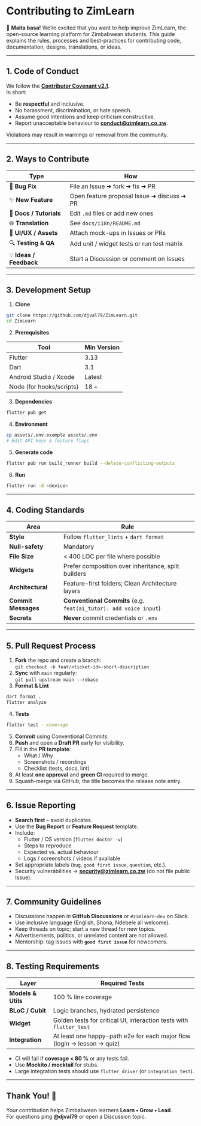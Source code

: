 # Contributing to **ZimLearn**

🎉 **Maita basa!** We’re excited that you want to help improve ZimLearn, the open-source learning platform for Zimbabwean students. This guide explains the rules, processes and best-practices for contributing code, documentation, designs, translations, or ideas.

---

## 1. Code of Conduct

We follow the **[Contributor Covenant v2.1](https://www.contributor-covenant.org/version/2/1/code_of_conduct/)**.  
In short:

* Be **respectful** and inclusive.
* No harassment, discrimination, or hate speech.
* Assume good intentions and keep criticism constructive.
* Report unacceptable behaviour to **conduct@zimlearn.co.zw**.

Violations may result in warnings or removal from the community.

---

## 2. Ways to Contribute

| Type | How |
|------|-----|
| 🐛 **Bug Fix** | File an Issue ➜ fork ➜ fix ➜ PR |
| ✨ **New Feature** | Open feature proposal Issue ➜ discuss ➜ PR |
| 📝 **Docs / Tutorials** | Edit `.md` files or add new ones |
| 🌐 **Translation** | See `docs/i18n/README.md` |
| 🎨 **UI/UX / Assets** | Attach mock-ups in Issues or PRs |
| 🔍 **Testing & QA** | Add unit / widget tests or run test matrix |
| 💡 **Ideas / Feedback** | Start a Discussion or comment on Issues |

---

## 3. Development Setup

1. **Clone**

```bash
git clone https://github.com/djval79/ZimLearn.git
cd ZimLearn
```

2. **Prerequisites**

| Tool | Min Version |
|------|-------------|
| Flutter | 3.13 |
| Dart | 3.1 |
| Android Studio / Xcode | Latest |
| Node (for hooks/scripts) | 18 + |

3. **Dependencies**

```bash
flutter pub get
```

4. **Environment**

```bash
cp assets/.env.example assets/.env
# Edit API keys & feature flags
```

5. **Generate code**

```bash
flutter pub run build_runner build --delete-conflicting-outputs
```

6. **Run**

```bash
flutter run -d <device>
```

---

## 4. Coding Standards

| Area | Rule |
|------|------|
| **Style** | Follow `flutter_lints` + `dart format` |
| **Null-safety** | Mandatory |
| **File Size** | \< 400 LOC per file where possible |
| **Widgets** | Prefer composition over inheritance, split builders |
| **Architectural** | Feature-first folders; Clean Architecture layers |
| **Commit Messages** | **Conventional Commits** (e.g. `feat(ai_tutor): add voice input`) |
| **Secrets** | **Never** commit credentials or `.env` |

---

## 5. Pull Request Process

1. **Fork** the repo and create a branch:  
   `git checkout -b feat/<ticket-id>-short-description`
2. **Sync** with `main` regularly:  
   `git pull upstream main --rebase`
3. **Format & Lint**

```bash
dart format .
flutter analyze
```

4. **Tests**

```bash
flutter test --coverage
```

5. **Commit** using Conventional Commits.
6. **Push** and open a **Draft PR** early for visibility.
7. Fill in the **PR template**:
   * What / Why
   * Screenshots / recordings
   * Checklist (tests, docs, lint)
8. At least **one approval** and **green CI** required to merge.
9. Squash-merge via GitHub; the title becomes the release note entry.

---

## 6. Issue Reporting

* **Search first** – avoid duplicates.
* Use the **Bug Report** or **Feature Request** template.
* Include:
  * Flutter / OS version (`flutter doctor -v`)
  * Steps to reproduce
  * Expected vs. actual behaviour
  * Logs / screenshots / videos if available
* Set appropriate labels (`bug`, `good first issue`, `question`, etc.).
* Security vulnerabilities → **security@zimlearn.co.zw** (do not file public Issue).

---

## 7. Community Guidelines

* Discussions happen in **GitHub Discussions** or `#zimlearn-dev` on Slack.
* Use inclusive language (English, Shona, Ndebele all welcome).
* Keep threads on topic; start a new thread for new topics.
* Advertisements, politics, or unrelated content are not allowed.
* Mentorship: tag issues with **`good first issue`** for newcomers.

---

## 8. Testing Requirements

| Layer | Required Tests |
|-------|----------------|
| **Models & Utils** | 100 % line coverage |
| **BLoC / Cubit** | Logic branches, hydrated persistence |
| **Widget** | Golden tests for critical UI, interaction tests with `flutter_test` |
| **Integration** | At least one happy-path e2e for each major flow (login → lesson → quiz) |

* CI will fail if **coverage \< 80 %** or any tests fail.
* Use **Mockito / mocktail** for stubs.
* Large integration tests should use `flutter_driver` (or `integration_test`).

---

## Thank You! 💚

Your contribution helps Zimbabwean learners **Learn • Grow • Lead**.  
For questions ping **@djval79** or open a Discussion topic.

